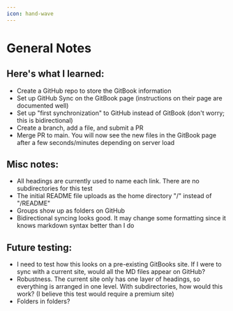 ```yaml
---
icon: hand-wave
---
```


# General Notes

## Here's what I learned:

* Create a GitHub repo to store the GitBook information
* Set up GitHub Sync on the GitBook page (instructions on their page are documented well)
* Set up "first synchronization" to GitHub instead of GitBook (don't worry; this is bidirectional)
* Create a branch, add a file, and submit a PR
* Merge PR to main. You will now see the new files in the GitBook page after a few seconds/minutes depending on server load

## Misc notes:

* All headings are currently used to name each link. There are no subdirectories for this test
* The initial README file uploads as the home directory "/" instead of "/README"
* Groups show up as folders on GitHub
* Bidirectional syncing looks good. It may change some formatting since it knows markdown syntax better than I do

## Future testing:

* I need to test how this looks on a pre-existing GitBooks site. If I were to sync with a current site, would all the MD files appear on GitHub?
* Robustness. The current site only has one layer of headings, so everything is arranged in one level. With subdirectories, how would this work? (I believe this test would require a premium site)
* Folders in folders?
